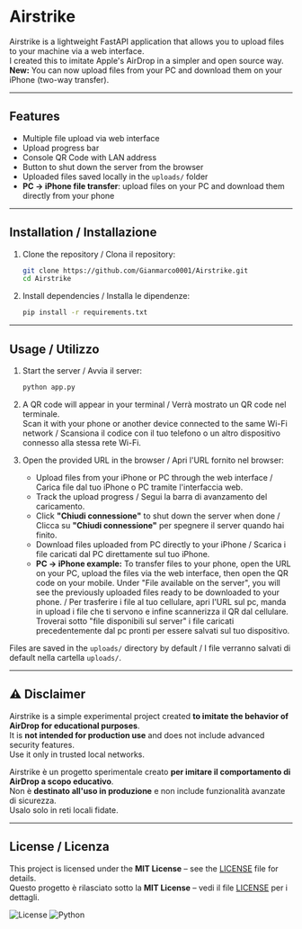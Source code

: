 # Airstrike

Airstrike is a lightweight FastAPI application that allows you to upload files to your machine via a web interface.  
I created this to imitate Apple's AirDrop in a simpler and open source way.  
**New:** You can now upload files from your PC and download them on your iPhone (two-way transfer).

---

## Features

- Multiple file upload via web interface  
- Upload progress bar  
- Console QR Code with LAN address  
- Button to shut down the server from the browser  
- Uploaded files saved locally in the `uploads/` folder  
- **PC → iPhone file transfer**: upload files on your PC and download them directly from your phone  

---

## Installation / Installazione

1. Clone the repository / Clona il repository:
   ```bash
   git clone https://github.com/Gianmarco0001/Airstrike.git
   cd Airstrike
   ```

2. Install dependencies / Installa le dipendenze:
   ```bash
   pip install -r requirements.txt
   ```

---

## Usage / Utilizzo

1. Start the server / Avvia il server:
   ```bash
   python app.py
   ```

2. A QR code will appear in your terminal / Verrà mostrato un QR code nel terminale.  
   Scan it with your phone or another device connected to the same Wi-Fi network / Scansiona il codice con il tuo telefono o un altro dispositivo connesso alla stessa rete Wi-Fi.

3. Open the provided URL in the browser / Apri l'URL fornito nel browser:  
   - Upload files from your iPhone or PC through the web interface / Carica file dal tuo iPhone o PC tramite l'interfaccia web.  
   - Track the upload progress / Segui la barra di avanzamento del caricamento.  
   - Click **"Chiudi connessione"** to shut down the server when done / Clicca su **"Chiudi connessione"** per spegnere il server quando hai finito.  
   - Download files uploaded from PC directly to your iPhone / Scarica i file caricati dal PC direttamente sul tuo iPhone.
   - **PC → iPhone example:** To transfer files to your phone, open the URL on your PC, upload the files via the web interface, then open the QR code on your mobile. Under "File available on the server", you will see the previously uploaded files ready to be downloaded to your phone. / Per trasferire i file al tuo cellulare, apri l'URL sul pc, manda in upload i file che ti servono e infine scannerizza il QR dal cellulare. Troverai sotto "file disponibili sul server" i file caricati precedentemente dal pc pronti per essere salvati sul tuo dispositivo.

Files are saved in the `uploads/` directory by default / I file verranno salvati di default nella cartella `uploads/`.

---

## ⚠ Disclaimer

Airstrike is a simple experimental project created **to imitate the behavior of AirDrop for educational purposes**.  
It is **not intended for production use** and does not include advanced security features.  
Use it only in trusted local networks.

Airstrike è un progetto sperimentale creato **per imitare il comportamento di AirDrop a scopo educativo**.  
Non è **destinato all'uso in produzione** e non include funzionalità avanzate di sicurezza.  
Usalo solo in reti locali fidate.

---

## License / Licenza

This project is licensed under the **MIT License** – see the [LICENSE](LICENSE) file for details.  
Questo progetto è rilasciato sotto la **MIT License** – vedi il file [LICENSE](LICENSE) per i dettagli.

![License](https://img.shields.io/badge/license-MIT-green)
![Python](https://img.shields.io/badge/python-3.9%2B-blue)
